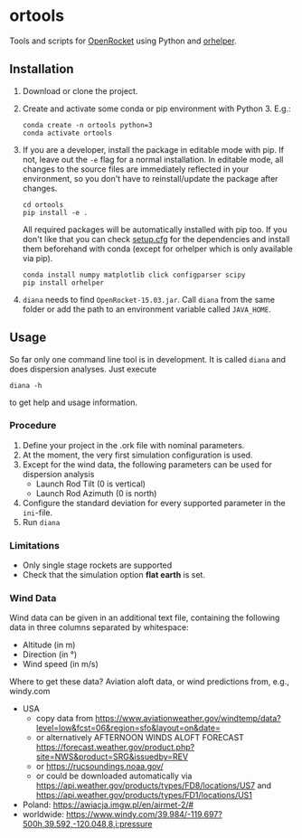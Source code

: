 # ortools

Tools and scripts for [OpenRocket](https://openrocket.info/) using Python and
[orhelper](https://pypi.org/project/orhelper/).


## Installation

1. Download or clone the project.
2. Create and activate some conda or pip environment with Python 3. E.g.:

   ```shell
   conda create -n ortools python=3
   conda activate ortools
   ```

3. If you are a developer, install the package in editable mode with pip. If not, leave out the `-e`
   flag for a normal installation. In editable mode, all changes to the source files are immediately
   reflected in your environment, so you don't have to reinstall/update the package after changes.

   ```shell
   cd ortools
   pip install -e .
   ```

   All required packages will be automatically installed with pip too. If you don't like that you
   can check [setup.cfg](setup.cfg) for the dependencies and install them beforehand with conda
   (except for orhelper which is only available via pip).

   ```shell
   conda install numpy matplotlib click configparser scipy
   pip install orhelper
   ```

4. `diana` needs to find `OpenRocket-15.03.jar`. Call `diana` from the same folder or add the path
   to an environment variable called `JAVA_HOME`.


## Usage

So far only one command line tool is in development. It is called `diana` and does dispersion
analyses. Just execute

```shell
diana -h
```

to get help and usage information.


### Procedure

1. Define your project in the .ork file with nominal parameters.
2. At the moment, the very first simulation configuration is used. 
3. Except for the wind data, the following parameters can be used for dispersion analysis
   - Launch Rod Tilt (0 is vertical)
   - Launch Rod Azimuth (0 is north)
4. Configure the standard deviation for every supported parameter in the `ini`-file.
5. Run `diana`


### Limitations

- Only single stage rockets are supported
- Check that the simulation option **flat earth** is set.


### Wind Data

Wind data can be given in an additional text file, containing the following data in three columns separated by whitespace:

- Altitude (in m)
- Direction (in °)
- Wind speed (in m/s)

Where to get these data? Aviation aloft data, or wind predictions from, e.g., windy.com

- USA
   - copy data from
   https://www.aviationweather.gov/windtemp/data?level=low&fcst=06&region=sfo&layout=on&date=
   - or alternatively AFTERNOON WINDS ALOFT FORECAST
   https://forecast.weather.gov/product.php?site=NWS&product=SRG&issuedby=REV
   - or https://rucsoundings.noaa.gov/
   - or could be downloaded automatically via
   https://api.weather.gov/products/types/FD8/locations/US7 and
   https://api.weather.gov/products/types/FD1/locations/US1
- Poland: https://awiacja.imgw.pl/en/airmet-2/#
- worldwide: https://www.windy.com/39.984/-119.697?500h,39.592,-120.048,8,i:pressure

